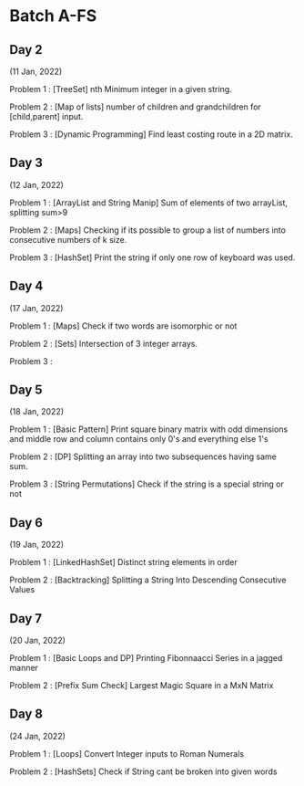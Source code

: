 # Batch A-FS

Day 2
-----------------
(11 Jan, 2022)

Problem 1 : [TreeSet] nth Minimum integer in a given string. 

Problem 2 : [Map of lists] number of children and grandchildren for [child,parent] input.

Problem 3 : [Dynamic Programming] Find least costing route in a 2D matrix. 

Day 3
-----------------
(12 Jan, 2022)

Problem 1 : [ArrayList and String Manip] Sum of elements of two arrayList, splitting sum>9 

Problem 2 : [Maps] Checking if its possible to group a list of numbers into consecutive numbers of k size.

Problem 3 : [HashSet] Print the string if only one row of keyboard was used.

Day 4
-----------------
(17 Jan, 2022)

Problem 1 : [Maps] Check if two words are isomorphic or not 

Problem 2 : [Sets] Intersection of 3 integer arrays.

Problem 3 : 

Day 5
-----------------
(18 Jan, 2022)

Problem 1 : [Basic Pattern] Print square binary matrix with odd dimensions and middle row and column contains only 0's and everything else 1's

Problem 2 : [DP] Splitting an array into two subsequences having same sum.

Problem 3 : [String Permutations] Check if the string is a special string or not 

Day 6
-----------------
(19 Jan, 2022)

Problem 1 : [LinkedHashSet] Distinct string elements in order

Problem 2 : [Backtracking] Splitting a String Into Descending Consecutive Values

Day 7
-----------------
(20 Jan, 2022)

Problem 1 : [Basic Loops and DP] Printing Fibonnaacci Series in a jagged manner

Problem 2 : [Prefix Sum Check] Largest Magic Square in a MxN Matrix

Day 8
-----------------
(24 Jan, 2022)

Problem 1 : [Loops] Convert Integer inputs to Roman Numerals

Problem 2 : [HashSets] Check if String cant be broken into given words


